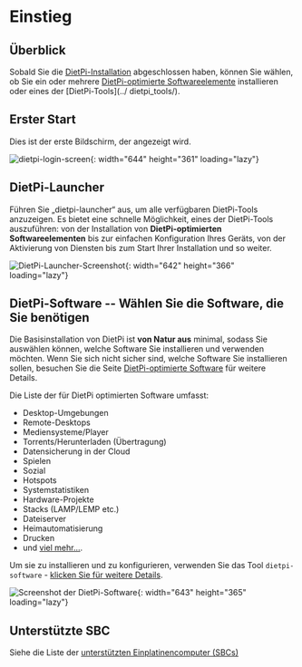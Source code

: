 # Einstieg

## Überblick

Sobald Sie die [DietPi-Installation](../install/) abgeschlossen haben, können Sie wählen, ob Sie ein oder mehrere [DietPi-optimierte Softwareelemente](../software/) installieren oder eines der [DietPi-Tools](../ dietpi_tools/).

## Erster Start

Dies ist der erste Bildschirm, der angezeigt wird.

![dietpi-login-screen](assets/images/dietpi-login-screen.jpg){: width="644" height="361" loading="lazy"}

## DietPi-Launcher

Führen Sie „dietpi-launcher“ aus, um alle verfügbaren DietPi-Tools anzuzeigen. Es bietet eine schnelle Möglichkeit, eines der DietPi-Tools auszuführen: von der Installation von **DietPi-optimierten Softwareelementen** bis zur einfachen Konfiguration Ihres Geräts, von der Aktivierung von Diensten bis zum Start Ihrer Installation und so weiter.

![DietPi-Launcher-Screenshot](assets/images/dietpi-launcher.jpg){: width="642" height="366" loading="lazy"}

## DietPi-Software -- Wählen Sie die Software, die Sie benötigen

Die Basisinstallation von DietPi ist **von Natur aus** minimal, sodass Sie auswählen können, welche Software Sie installieren und verwenden möchten. Wenn Sie sich nicht sicher sind, welche Software Sie installieren sollen, besuchen Sie die Seite [DietPi-optimierte Software](../software/) für weitere Details.

Die Liste der für DietPi optimierten Software umfasst:

- Desktop-Umgebungen
- Remote-Desktops
- Mediensysteme/Player
- Torrents/Herunterladen (Übertragung)
- Datensicherung in der Cloud
- Spielen
- Sozial
- Hotspots
- Systemstatistiken
- Hardware-Projekte
- Stacks (LAMP/LEMP etc.)
- Dateiserver
- Heimautomatisierung
- Drucken
- und [viel mehr...](../software/).

Um sie zu installieren und zu konfigurieren, verwenden Sie das Tool `dietpi-software` - [klicken Sie für weitere Details](../dietpi_tools/#dietpi-software).

![Screenshot der DietPi-Software](assets/images/dietpi-software.jpg){: width="643" height="365" loading="lazy"}

## Unterstützte SBC

Siehe die Liste der [unterstützten Einplatinencomputer (SBCs)](../hardware/)